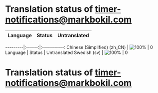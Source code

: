 # Translation status of timer-notifications@markbokil.com

Language | Status | Untranslated
---------|:------:|:-----------:

---------|:------:|:-----------:
Chinese (Simplified) (zh_CN) | ![100%](http://progressed.io/bar/100) | 0
Language | Status | Untranslated
Swedish (sv) | ![100%](http://progressed.io/bar/100) | 0
# Translation status of timer-notifications@markbokil.com
